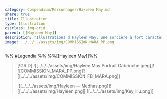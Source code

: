 ```yaml
---
category: Compendium/Personnages/Hayleen May.md
share: true
title: Illustration
type: Illustration
cssclass: img-grid
parent: [[Hayleen May]]
description: "Illustrations d'Hayleen May, une sorcière à fort caractère !"
image: ../../../assets/img/COMMISSION_MARA_PP.png
---
```


%% #Lagendia %%
%%[[Hayleen May]]%%
> [!GRID]
>![[../../../assets/img/Hayleen May Portrait Gabrioche.jpeg]]![[COMMISSION_MARA_PP.png]]![[../../../assets/img/COMMISSION_FB_MARA.png]]
>
>![[../../../assets/img/Hayleen — Medhas.png]]![[../../../assets/img/Hayleen.png]]![[../../../assets/img/Key_illu.png]]
